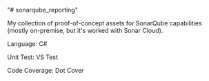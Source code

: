 "# sonarqube_reporting" 

My collection of proof-of-concept assets for SonarQube capabilities (mostly on-premise, but it's worked with Sonar Cloud).

Language: C#

Unit Test: VS Test

Code Coverage: Dot Cover
